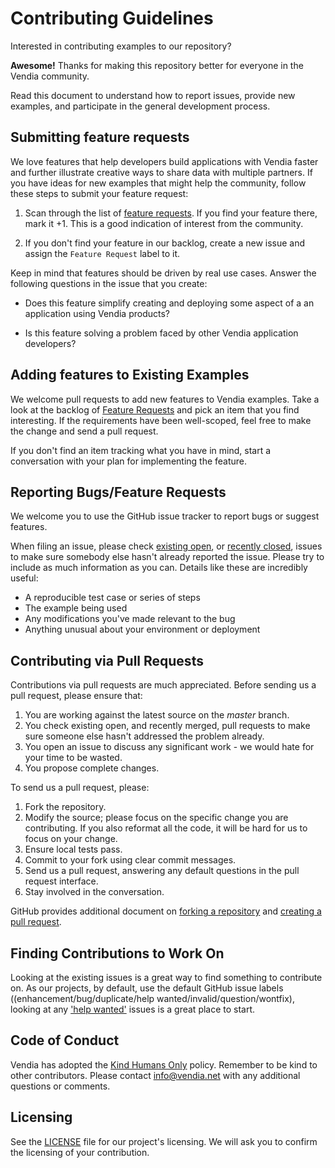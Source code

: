 # Contributing Guidelines

Interested in contributing examples to our repository?

**Awesome!**  Thanks for making this repository better for everyone in the Vendia community. 

Read this document to understand how to report issues, provide new examples, and participate in the general development process.

## Submitting feature requests

We love features that help developers build applications with Vendia faster and further illustrate creative ways to share data with multiple partners. If you have ideas for new examples that might help the community, follow these steps to submit your feature request:

1. Scan through the list of [feature requests](https://github.com/vendia/examples/labels/type/feature).  If you find your feature there, mark it +1. This is a good indication of interest from the community.

2. If you don't find your feature in our backlog, create a new issue and assign the `Feature Request` label to it.

Keep in mind that features should be driven by real use cases.  Answer the following questions in the issue that you create:

- Does this feature simplify creating and deploying some aspect of a an application using Vendia products?

- Is this feature solving a problem faced by other Vendia application developers?

## Adding features to Existing Examples

We welcome pull requests to add new features to Vendia examples. Take a look at the backlog of [Feature Requests](https://github.com/vendia/examples/labels/feature-request) and pick an item that you find interesting. If the requirements have been well-scoped, feel free to make the change and send a pull request.

If you don't find an item tracking what you have in mind, start a conversation with your plan for implementing the feature.

## Reporting Bugs/Feature Requests

We welcome you to use the GitHub issue tracker to report bugs or suggest features.

When filing an issue, please check [existing open](https://github.com/vendia/examples/issues), or [recently closed](https://github.com/vendia/examples/issues?utf8=%E2%9C%93&q=is%3Aissue%20is%3Aclosed%20), issues to make sure somebody else hasn't already
reported the issue. Please try to include as much information as you can.  Details like these are incredibly useful:

- A reproducible test case or series of steps
- The example being used
- Any modifications you've made relevant to the bug
- Anything unusual about your environment or deployment

## Contributing via Pull Requests

Contributions via pull requests are much appreciated. Before sending us a pull request, please ensure that:

1. You are working against the latest source on the *master* branch.
2. You check existing open, and recently merged, pull requests to make sure someone else hasn't addressed the problem already.
3. You open an issue to discuss any significant work - we would hate for your time to be wasted.
4. You propose complete changes.

To send us a pull request, please:

1. Fork the repository.
2. Modify the source; please focus on the specific change you are contributing. If you also reformat all the code, it will be hard for us to focus on your change.
3. Ensure local tests pass.
4. Commit to your fork using clear commit messages.
5. Send us a pull request, answering any default questions in the pull request interface.
6. Stay involved in the conversation.

GitHub provides additional document on [forking a repository](https://help.github.com/articles/fork-a-repo/) and [creating a pull request](https://help.github.com/articles/creating-a-pull-request/).

## Finding Contributions to Work On

Looking at the existing issues is a great way to find something to contribute on. As our projects, by default, use the default GitHub issue labels ((enhancement/bug/duplicate/help wanted/invalid/question/wontfix), looking at any ['help wanted'](https://github.com/vendia/examples/labels/help%20wanted) issues is a great place to start.

## Code of Conduct

Vendia has adopted the [Kind Humans Only](https://vendia.net/kind-humans) policy.  Remember to be kind to other contributors.  Please contact info@vendia.net with any additional questions or comments.

## Licensing

See the [LICENSE](https://github.com/vendia/examples/blob/master/LICENSE) file for our project's licensing. We will ask you to confirm the licensing of your contribution.
